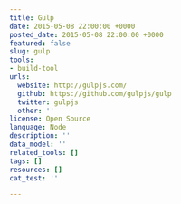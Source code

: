 ```yaml
---
title: Gulp
date: 2015-05-08 22:00:00 +0000
posted_date: 2015-05-08 22:00:00 +0000
featured: false
slug: gulp
tools:
- build-tool
urls:
  website: http://gulpjs.com/
  github: https://github.com/gulpjs/gulp
  twitter: gulpjs
  other: ''
license: Open Source
language: Node
description: ''
data_model: ''
related_tools: []
tags: []
resources: []
cat_test: ''

---
```

